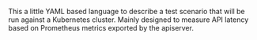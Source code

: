 This a little YAML based language to describe a test scenario that will be
run against a Kubernetes cluster. Mainly designed to measure API latency
based on Prometheus metrics exported by the apiserver.
